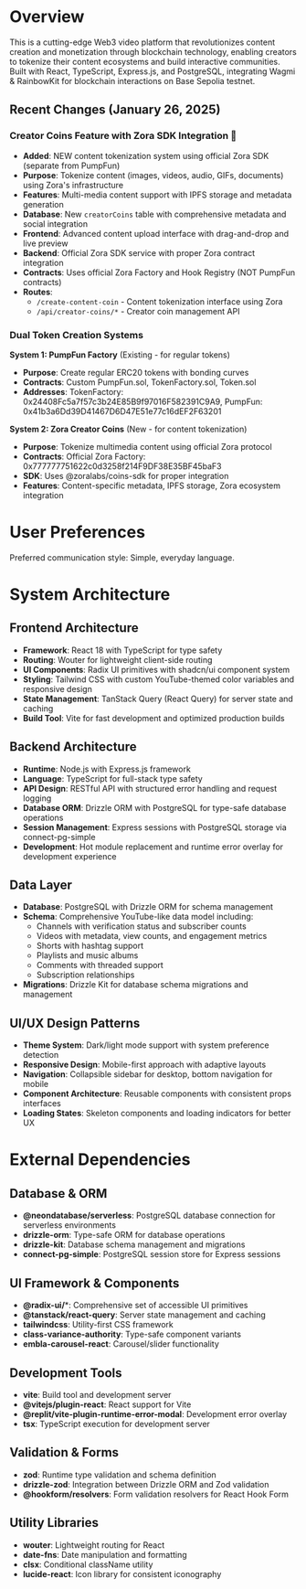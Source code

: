 # Overview

This is a cutting-edge Web3 video platform that revolutionizes content creation and monetization through blockchain technology, enabling creators to tokenize their content ecosystems and build interactive communities. Built with React, TypeScript, Express.js, and PostgreSQL, integrating Wagmi & RainbowKit for blockchain interactions on Base Sepolia testnet.

## Recent Changes (January 26, 2025)

### Creator Coins Feature with Zora SDK Integration 🎨
- **Added**: NEW content tokenization system using official Zora SDK (separate from PumpFun)
- **Purpose**: Tokenize content (images, videos, audio, GIFs, documents) using Zora's infrastructure
- **Features**: Multi-media content support with IPFS storage and metadata generation
- **Database**: New `creatorCoins` table with comprehensive metadata and social integration
- **Frontend**: Advanced content upload interface with drag-and-drop and live preview
- **Backend**: Official Zora SDK service with proper Zora contract integration
- **Contracts**: Uses official Zora Factory and Hook Registry (NOT PumpFun contracts)
- **Routes**: 
  - `/create-content-coin` - Content tokenization interface using Zora
  - `/api/creator-coins/*` - Creator coin management API

### Dual Token Creation Systems
**System 1: PumpFun Factory** (Existing - for regular tokens)
- **Purpose**: Create regular ERC20 tokens with bonding curves
- **Contracts**: Custom PumpFun.sol, TokenFactory.sol, Token.sol
- **Addresses**: TokenFactory: 0x24408Fc5a7f57c3b24E85B9f97016F582391C9A9, PumpFun: 0x41b3a6Dd39D41467D6D47E51e77c16dEF2F63201

**System 2: Zora Creator Coins** (New - for content tokenization)  
- **Purpose**: Tokenize multimedia content using official Zora protocol
- **Contracts**: Official Zora Factory: 0x777777751622c0d3258f214F9DF38E35BF45baF3
- **SDK**: Uses @zoralabs/coins-sdk for proper integration
- **Features**: Content-specific metadata, IPFS storage, Zora ecosystem integration

# User Preferences

Preferred communication style: Simple, everyday language.

# System Architecture

## Frontend Architecture
- **Framework**: React 18 with TypeScript for type safety
- **Routing**: Wouter for lightweight client-side routing
- **UI Components**: Radix UI primitives with shadcn/ui component system
- **Styling**: Tailwind CSS with custom YouTube-themed color variables and responsive design
- **State Management**: TanStack Query (React Query) for server state and caching
- **Build Tool**: Vite for fast development and optimized production builds

## Backend Architecture
- **Runtime**: Node.js with Express.js framework
- **Language**: TypeScript for full-stack type safety
- **API Design**: RESTful API with structured error handling and request logging
- **Database ORM**: Drizzle ORM with PostgreSQL for type-safe database operations
- **Session Management**: Express sessions with PostgreSQL storage via connect-pg-simple
- **Development**: Hot module replacement and runtime error overlay for development experience

## Data Layer
- **Database**: PostgreSQL with Drizzle ORM for schema management
- **Schema**: Comprehensive YouTube-like data model including:
  - Channels with verification status and subscriber counts
  - Videos with metadata, view counts, and engagement metrics
  - Shorts with hashtag support
  - Playlists and music albums
  - Comments with threaded support
  - Subscription relationships
- **Migrations**: Drizzle Kit for database schema migrations and management

## UI/UX Design Patterns
- **Theme System**: Dark/light mode support with system preference detection
- **Responsive Design**: Mobile-first approach with adaptive layouts
- **Navigation**: Collapsible sidebar for desktop, bottom navigation for mobile
- **Component Architecture**: Reusable components with consistent props interfaces
- **Loading States**: Skeleton components and loading indicators for better UX

# External Dependencies

## Database & ORM
- **@neondatabase/serverless**: PostgreSQL database connection for serverless environments
- **drizzle-orm**: Type-safe ORM for database operations
- **drizzle-kit**: Database schema management and migrations
- **connect-pg-simple**: PostgreSQL session store for Express sessions

## UI Framework & Components
- **@radix-ui/***: Comprehensive set of accessible UI primitives
- **@tanstack/react-query**: Server state management and caching
- **tailwindcss**: Utility-first CSS framework
- **class-variance-authority**: Type-safe component variants
- **embla-carousel-react**: Carousel/slider functionality

## Development Tools
- **vite**: Build tool and development server
- **@vitejs/plugin-react**: React support for Vite
- **@replit/vite-plugin-runtime-error-modal**: Development error overlay
- **tsx**: TypeScript execution for development server

## Validation & Forms
- **zod**: Runtime type validation and schema definition
- **drizzle-zod**: Integration between Drizzle ORM and Zod validation
- **@hookform/resolvers**: Form validation resolvers for React Hook Form

## Utility Libraries
- **wouter**: Lightweight routing for React
- **date-fns**: Date manipulation and formatting
- **clsx**: Conditional className utility
- **lucide-react**: Icon library for consistent iconography